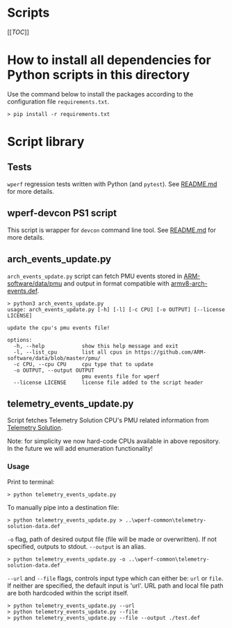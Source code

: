 # Scripts

[[_TOC_]]

# How to install all dependencies for Python scripts in this directory

Use the command below to install the packages according to the configuration file `requirements.txt`.

```
> pip install -r requirements.txt
```

# Script library

## Tests

`wperf` regression tests written with Python (and `pytest`). See [README.md](tests/README.md) for more details.

## wperf-devcon PS1 script

This script is wrapper for `devcon` command line tool. See [README.md](devcon/README.md) for more details.

## arch_events_update.py

`arch_events_update.py` script can fetch PMU events stored in [ARM-software/data/pmu](https://github.com/ARM-software/data/blob/master/pmu/) and output in format compatible with [armv8-arch-events.def](https://gitlab.com/Linaro/WindowsPerf/windowsperf/-/blob/main/wperf-common/armv8-arch-events.def).

```
> python3 arch_events_update.py
usage: arch_events_update.py [-h] [-l] [-c CPU] [-o OUTPUT] [--license LICENSE]

update the cpu's pmu events file!

options:
  -h, --help            show this help message and exit
  -l, --list_cpu        list all cpus in https://github.com/ARM-software/data/blob/master/pmu/
  -c CPU, --cpu CPU     cpu type that to update
  -o OUTPUT, --output OUTPUT
                        pmu events file for wperf
  --license LICENSE     license file added to the script header
```

## telemetry_events_update.py

Script fetches Telemetry Solution CPU's PMU related information from [Telemetry Solution](https://gitlab.arm.com/telemetry-solution/telemetry-solution/-/tree/main/data/pmu/cpu).

Note: for simplicity we now hard-code CPUs available in above repository. In the future we will add enumeration functionality!

### Usage
Print to terminal:
```
> python telemetry_events_update.py 
```

To manually pipe into a destination file:

```
> python telemetry_events_update.py > ..\wperf-common\telemetry-solution-data.def
```

`-o` flag, path of desired output file (file will be made or overwritten). If not specified, outputs to stdout. `--output` is an alias.
```
> python telemetry_events_update.py -o ..\wperf-common\telemetry-solution-data.def
```

`--url` and `--file` flags, controls input type which can either be: `url` or `file`. If neither are specified, the default input is 'url'. URL path and local file path are both hardcoded within the script itself.

```
> python telemetry_events_update.py --url
> python telemetry_events_update.py --file
> python telemetry_events_update.py --file --output ./test.def
```

